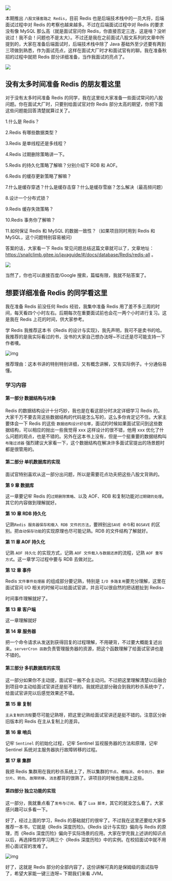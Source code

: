 ![](https://img-blog.csdnimg.cn/20210628211336382.png)

本期推出 `八股文骚套路之 Redis`，目前 Redis 也是后端技术栈中的一员大将，后端面试过程中对 Redis 的考察也越来越多。不过在后端面试过程中对 Redis 的要求没有像 MySQL 那么高（就是面试官问你 Redis，你直接否定三连，这是啥？没听说过！我不会！问题也不是太大）。不过还是我在之前面试八股文系列的文章中所提到的，大家在准备后端面试时，后端技术栈中除了 Java 基础外至少还要有两到三项做到熟悉，作为面试亮点，这样在面试大厂时才和面试官有的聊。我在准备秋招的过程中就把 Redis 部分详细准备，当作我面试的亮点了。

![](https://img-blog.csdnimg.cn/20210628211422747.png)

## 没有太多时间准备 Redis 的朋友看这里

对于没有太多时间准备 Redis 的同学，我在这里给大家准备一些面试常问的八股问题。你在面试大厂时，只要别给面试官对你 Redis 部分太高的期望，你把下面这些问题能回答清楚就算过关了。

1.什么是 Redis？

2.Redis 有哪些数据类型？

3.Redis 是单线程还是多线程？

4.Redis 过期删除策略讲一下。

5.Redis 的持久化策略了解嘛？分别介绍下 RDB 和 AOF。

6.Redis 的缓存更新策略了解嘛？

7.什么是缓存穿透？什么是缓存击穿？什么是缓存雪崩？怎么解决（最高频问题）

8.设计一个分布式锁？

9.Redis 缓存失效策略？

10.Redis 事务你了解嘛？

11.如何保证 Redis 和 MySQL 的数据一致性？（如果项目同时用到 Redis 和 MySQL，这个问题特别容易被问）

答案的话，大家看一下 Redis 常见问题总结这篇文章就可以了，文章地址：https://snailclimb.gitee.io/javaguide/#/docs/database/Redis/redis-all 。

![](https://img-blog.csdnimg.cn/20210628221220883.png)

当然了，你也可以直接百度/Google 搜索，篇幅有限，我就不贴答案了。

## 想要详细准备 Redis 的同学看这里

我在准备 Redis 前没任何 Redis 经验，我集中准备 Redis 用了差不多三周的时间，每天看四个小时左右。后期每次在重要面试前也会花一两个小时进行复习。这是我在 Redis 上花的时间，供大家参考。

学 Redis 我推荐这本书《Redis 的设计与实现》，我先声明，我可不是卖书的哈。我推荐的是我实际看过的书，没书的大家自己想办法呀~不过还是尽可能支持一下作者噢。

![img](https://img-blog.csdnimg.cn/20210628211613472.png)

推荐理由：这本书讲的特别特别详细，又有概念讲解，又有实际例子。十分通俗易懂。

### 学习内容

#### 第一部分 数据结构与对象

Redis 的数据结构设计十分巧妙，我也是在看这部分时决定详细学习 Redis 的。大家千万不要去背这些数据结构的代码是怎么写的，这么多你肯定记不住。大家主要体会一下 Redis 的这些 `数据结构设计好在哪`，面试的时候如果面试官问到这些数据结构，可以相应的抛出一些我觉得 xxx 这样设计的很不错，他用 xxx 优化了什么问题的观点，也是不错的。另外在这本书上没有，但是一个挺重要的数据结构叫 `布隆过滤器` 强烈建议大家看一下，这个数据结构在解决许多面试官提出的场景题时都是很管用的。

#### 第二部分 单机数据库的实现

面试官特别喜欢从这一部分出问题，所以是需要花点功夫把这些八股文背熟的。

**第 9 章 数据库**

这一章要记牢 Redis 的`过期删除策略`、以及 AOF、RDB 和复制功能对`过期键的处理`。其它的内容做到理解就好。

**第 10 章 RDB 持久化**

记熟`Redis 服务器保存和载入 RDB 文件的方法`，要辨别出`SAVE 命令`和 `BGSAVE` 的区别。把`自动保存功能`的实现原理也尽可能记熟。RDB 的文件结构了解就好。

**第 11 章 AOF 持久化**

记熟 `AOF 持久化` 的实现方式，记熟 `AOF 文件载入与数据还原`的流程，记熟 `AOF 重写方式`。这一章学习过程中要与 RDB 去做对比。

**第 12 章 事件**

Redis `文件事件处理器` 的组成部分要记熟，特别是 `I/O 多路复用`要充分理解，这里在面试官问 I/O 相关的时候可以给面试官讲，并且可以很自然的把话题扯到 Redis~

时间事件理解就好了。

**第 13 章 客户端**

这一章理解就好

**第 14 章 服务器**

把一个命令请求从发送到获得回复的过程理解，不用硬背，不过要大概能复述出来。`serverCron 函数`负责管理服务器的资源，把这个函数理解了给面试官讲也是不错的。

#### 第三部分 多机数据库的实现

这一部分如果你不主动提，面试官一搬不会主动问。不过把这里理解清楚以后融合到项目中主动给面试官讲还是挺不错的。我就把这部分融合到我的秒杀系统中了，给面试官讲完以后感觉效果还不错。

**第 15 章 复制**

`主从复制的流程`要尽可能记熟呀，把这里记熟给面试官讲还是挺不错的。注意区分新旧版本的 Redis 在主从复制上的差异。

**第 16 章 哨兵**

记牢 `Sentinel` 的初始化过程，记牢 Sentinel 监视服务器的方法和原理，记牢 Sentinel 系统对主服务器执行故障转移的过程。

**第 17 章 集群**

我把 Redis 集群用在我的秒杀系统上了，所以集群的`节点`、`槽指派`、`命令执行`、`重新分片`、`转向`、`故障转移`、`消息`都背的很熟了。讲项目的时候也能用上这些。

#### 第四部分 独立功能的实现

这一部分，我就重点看了`发布与订阅`、看了 `Lua 脚本`，其它的就没怎么看了。大家感兴趣可以多看一下。

好了，经过上面的学习，Redis 的基础就打的很牢了。不过我在这里还要给大家多推荐一本书，它就是《Redis 深度历险》。《Redis 设计与实现》偏向与 Redis 的原理，而《Redis 深度历险》偏向于实际场景的应用。大家在学完我上述讲的知识点以后，再选择性的学习两三个《Redis 深度历险》中的实例。在校招面试中就不用担心面试官的发难了。

![img](https://img-blog.csdnimg.cn/20210628211640710.png)

好了，这就是 Redis 部分的全部内容了，这份讲解可真的是保姆级的面试指导了，希望大家能一键三连呀~ 下期我们来看 JVM。
